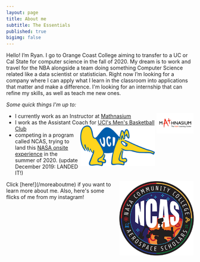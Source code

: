 ```yaml
---
layout: page
title: About me
subtitle: The Essentials
published: true
bigimg: false
---
```

Hello! I’m Ryan. I go to Orange Coast College aiming to transfer to a UC or Cal State for computer science in the fall of 2020. My dream is to work and travel for the NBA alongside a team doing something Computer Science related like a data scientist or statistician. Right now I’m looking for a company where I can apply what I learn in the classroom into applications that matter and make a difference. I'm looking for an internship that can refine my skills, as well as teach me new ones.

*Some quick things I'm up to:*
- I currently work as an Instructor at [Mathnasium](https://www.mathnasium.com/lagunaniguel/our-team) <img style="float: right; margin: 0px 0px 5px 5px;" src="/img/mathnasium.jpg" width="100" />
- I work as the Assistant Coach for [UCI's Men's Basketball Club](https://www.campusrec.uci.edu/club/basketball-men.asp) <img style="float: right; margin: 0px 0px 5px 5px;" src="/img/uci.png" width="200" />
- competing in a program called NCAS, trying to land this [NASA onsite experience](https://nas.okstate.edu/ncas/) in the summer of 2020. (update December 2019: LANDED IT!)
<img style="float: right; margin: 0px 0px 5px 5px;" src="/img/ncas.png" width="200" />
Click [here!](/moreaboutme) if you want to learn more about me. Also, here's some flicks of me from my instagram!

<div class='embedsocial-instagram' data-ref="7bd09daf4fb03064c3d827027f8d23115e663b9e"></div><script>(function(d, s, id){var js; if (d.getElementById(id)) {return;} js = d.createElement(s); js.id = id; js.src = "https://embedsocial.com/embedscript/in.js"; d.getElementsByTagName("head")[0].appendChild(js);}(document, "script", "EmbedSocialInstagramScript"));</script>
